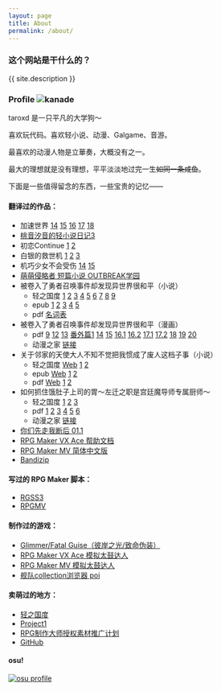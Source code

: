 ```yaml
---
layout: page
title: About
permalink: /about/
---
```


### 这个网站是干什么的？

{{ site.description }}

### Profile ![kanade](https://cloud.githubusercontent.com/assets/6070540/26785902/35fcb67a-4a37-11e7-9477-6dd357a51b1b.png)

taroxd 是一只平凡的大学狗～

喜欢玩代码。喜欢轻小说、动漫、Galgame、音游。

最喜欢的动漫人物是立華奏，大概没有之一。

最大的理想就是没有理想，平平淡淡地过完一生<del>如同一条咸鱼</del>。

下面是一些值得留念的东西，一些宝贵的记忆——

#### 翻译过的作品：
* 加速世界
[14](https://www.lightnovel.us/detail/601101)
[15](https://www.lightnovel.us/detail/693752)
[16](https://www.lightnovel.us/detail/747686)
[17](https://www.lightnovel.us/detail/780343)
[18](https://www.lightnovel.us/detail/829740)
* [桃音汐音的轻小说日记3](https://www.lightnovel.us/detail/740989)
* 初恋Continue
  [1](https://www.lightnovel.us/detail/743827)
  [2](https://www.lightnovel.us/detail/760769)
* 白银的救世机
  [1](https://www.lightnovel.us/detail/594361)
  [2](https://www.lightnovel.us/detail/597265)
  [3](https://www.lightnovel.us/detail/614961)
* 机巧少女不会受伤
  [14](https://www.lightnovel.us/detail/802976)
  [15](https://www.lightnovel.us/detail/845017)
* [萌萌侵略者 短篇小说 OUTBREAK学园](https://www.lightnovel.us/detail/721465)
* 被卷入了勇者召唤事件却发现异世界很和平（小说）
    - 轻之国度
      [1](https://www.lightnovel.us/detail/954461)
      [2](https://www.lightnovel.us/detail/957662)
      [3](https://www.lightnovel.us/detail/961923)
      [4](https://www.lightnovel.us/detail/966648)
      [5](https://www.lightnovel.us/detail/971249)
      [6](https://www.lightnovel.us/detail/975643)
      [7](https://www.lightnovel.us/detail/989470)
      [8](https://www.lightnovel.us/detail/1010962)
      [9](https://www.lightnovel.us/detail/1026790)
    - epub
      [1](https://www.lightnovel.us/detail/980042)
      [2](https://www.lightnovel.us/detail/986395)
      [3](https://www.lightnovel.us/detail/1003306)
      [4](https://www.lightnovel.us/detail/1012181)
      [5](https://www.lightnovel.us/detail/1020477)
    - pdf
      [名词表](https://taroxd.github.io/n2273dh/glossary.pdf)
* 被卷入了勇者召唤事件却发现异世界很和平（漫画）
    - pdf
      [9](https://taroxd.github.io/n2273dh/comic_09.pdf)
      [12](https://taroxd.github.io/n2273dh/comic_12.pdf)
      [13](https://taroxd.github.io/n2273dh/comic_13.pdf)
      [番外篇1](https://taroxd.github.io/n2273dh/comic_ex_1.pdf)
      [14](https://taroxd.github.io/n2273dh/comic_14.pdf)
      [15](https://taroxd.github.io/n2273dh/comic_15.pdf)
      [16.1](https://taroxd.github.io/n2273dh/comic_16_1.pdf)
      [16.2](https://taroxd.github.io/n2273dh/comic_16_2.pdf)
      [17.1](https://taroxd.github.io/n2273dh/comic_17_1.pdf)
      [17.2](https://taroxd.github.io/n2273dh/comic_17_2.pdf)
      [18](https://taroxd.github.io/n2273dh/comic_18.pdf)
      [19](https://taroxd.github.io/n2273dh/comic_19.pdf)
      [20](https://taroxd.github.io/n2273dh/comic_20.pdf)
    - 动漫之家
      [链接](https://m.dmzj.com/info/46188.html)
* 关于邻家的天使大人不知不觉把我惯成了废人这档子事（小说）
    - 轻之国度
      [Web](https://www.lightnovel.us/detail/960506)
      [1](https://www.lightnovel.us/detail/969447)
      [2](https://www.lightnovel.us/detail/1021461)
    - epub
      [Web](https://taroxd.github.io/n8440fe/n8440fe.epub)
      [1](https://www.lightnovel.us/detail/978268)
      [2](https://www.lightnovel.us/detail/1023156)
    - pdf
      [Web](https://taroxd.github.io/n8440fe/n8440fe.pdf)
      [1](https://www.lightnovel.us/detail/978268)
      [2](https://www.lightnovel.us/detail/1023156)
* 如何抓住饿肚子上司的胃～左迁之职是宫廷魔导师专属厨师～
    - 轻之国度
      [1](https://www.lightnovel.us/detail/997098)
      [2](https://www.lightnovel.us/detail/1011201)
      [3](https://www.lightnovel.us/detail/1017147)
    - pdf
      [1](https://taroxd.github.io/s3168e_comic/0001.pdf)
      [2](https://taroxd.github.io/s3168e_comic/0002.pdf)
      [3](https://taroxd.github.io/s3168e_comic/0003.pdf)
      [4](https://taroxd.github.io/s3168e_comic/0004.pdf)
      [5](https://taroxd.github.io/s3168e_comic/0005.pdf)
      [6](https://taroxd.github.io/s3168e_comic/0006.pdf)
    - 动漫之家
      [链接](https://manhua.dmzj.com/ruhezhuazhueduzishangsideweizuoqianzhizhishigongti)
* [你们先走我断后 01.1](https://manhua.dmzj.com/nimenxianzouwoduanhou/87485.shtml)
* [RPG Maker VX Ace 帮助文档](https://github.com/taroxd/RMVA-F1)
* [RPG Maker MV 简体中文版](https://store.steampowered.com/app/363890/RPG_Maker_MV/)
* [Bandizip](https://www.bandisoft.com/bandizip/)

#### 写过的 RPG Maker 脚本：
* [RGSS3](/rgss/)
* [RPGMV](/rpgmv-plugins/)

#### 制作过的游戏：
* [Glimmer/Fatal Guise（彼岸之光/致命伪装）](https://rpg.blue/thread-371221-1-1.html)
* [RPG Maker VX Ace 模拟太鼓达人](https://github.com/taroxd/RGSS-Taiko)
* [RPG Maker MV 模拟太鼓达人](https://github.com/taroxd/RPGMV-Taiko)
* [舰队collection浏览器 poi](https://github.com/poooi/poi)

#### 卖萌过的地方：
* [轻之国度](https://www.lightnovel.us/settings/401205)
* [Project1](https://rpg.blue/?102614)
* [RPG制作大师授权素材推广计划](http://rmproject.lofter.com/)
* [GitHub](https://github.com/taroxd)

#### osu!
[![osu profile](http://osusig.ppy.sh/image1.png?uid=1300039&m=0)](https://osu.ppy.sh/u/1300039)
